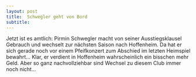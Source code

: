 ```yaml
---
layout: post
title:  Schwegler geht von Bord
subtitle:  
---
```


Jetzt ist es amtlich: Pirmin Schwegler macht von seiner Ausstiegsklausel Gebrauch und wechselt zur nächsten Saison nach Hoffenheim. Da hat er sich gerade noch vor einem Pfeifkonzert zum Abschied im letzten Heimspiel bewahrt... Klar, er verdient in Hoffenheim wahrscheinlich ein bisschen mehr Geld. Aber so ganz nachvollziehbar sind Wechsel zu diesem Club immer noch nicht...


